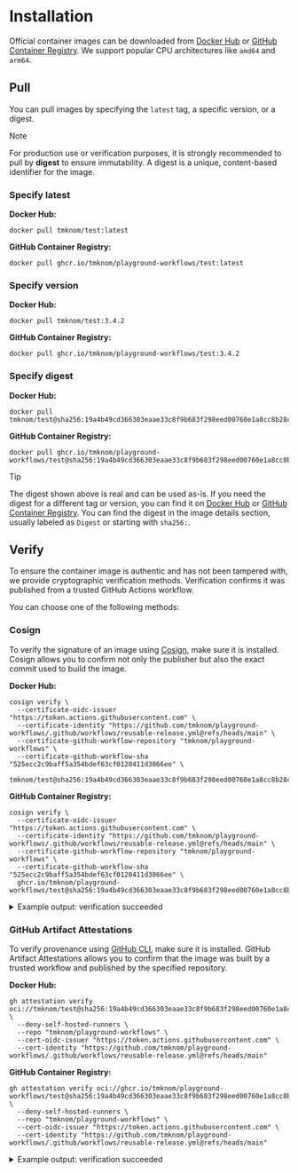 # Installation

Official container images can be downloaded from [Docker Hub][docker_hub] or [GitHub Container Registry][ghcr].
We support popular CPU architectures like `amd64` and `arm64`.

## Pull

You can pull images by specifying the `latest` tag, a specific version, or a digest.

> [!NOTE]
>
> For production use or verification purposes, it is strongly recommended to pull by **digest** to ensure immutability.
> A digest is a unique, content-based identifier for the image.

### Specify latest

**Docker Hub:**

```shell
docker pull tmknom/test:latest
```

**GitHub Container Registry:**

```shell
docker pull ghcr.io/tmknom/playground-workflows/test:latest
```

### Specify version

**Docker Hub:**

```shell
docker pull tmknom/test:3.4.2
```

**GitHub Container Registry:**

```shell
docker pull ghcr.io/tmknom/playground-workflows/test:3.4.2
```

### Specify digest

**Docker Hub:**

```shell
docker pull tmknom/test@sha256:19a4b49cd366303eaae33c8f9b683f298eed00760e1a8cc8b28c4b2d2b48107c
```

**GitHub Container Registry:**

```shell
docker pull ghcr.io/tmknom/playground-workflows/test@sha256:19a4b49cd366303eaae33c8f9b683f298eed00760e1a8cc8b28c4b2d2b48107c
```

> [!TIP]
>
> The digest shown above is real and can be used as-is.
> If you need the digest for a different tag or version, you can find it on [Docker Hub][docker_hub] or [GitHub Container Registry][ghcr].
> You can find the digest in the image details section, usually labeled as `Digest` or starting with `sha256:`.

## Verify

To ensure the container image is authentic and has not been tampered with, we provide cryptographic verification methods.
Verification confirms it was published from a trusted GitHub Actions workflow.

You can choose one of the following methods:

### Cosign

To verify the signature of an image using [Cosign](https://github.com/sigstore/cosign), make sure it is installed.
Cosign allows you to confirm not only the publisher but also the exact commit used to build the image.

**Docker Hub:**

```shell
cosign verify \
  --certificate-oidc-issuer "https://token.actions.githubusercontent.com" \
  --certificate-identity "https://github.com/tmknom/playground-workflows/.github/workflows/reusable-release.yml@refs/heads/main" \
  --certificate-github-workflow-repository "tmknom/playground-workflows" \
  --certificate-github-workflow-sha "525ecc2c9baff5a354bdef63cf0120411d3866ee" \
  tmknom/test@sha256:19a4b49cd366303eaae33c8f9b683f298eed00760e1a8cc8b28c4b2d2b48107c
```

**GitHub Container Registry:**

```shell
cosign verify \
  --certificate-oidc-issuer "https://token.actions.githubusercontent.com" \
  --certificate-identity "https://github.com/tmknom/playground-workflows/.github/workflows/reusable-release.yml@refs/heads/main" \
  --certificate-github-workflow-repository "tmknom/playground-workflows" \
  --certificate-github-workflow-sha "525ecc2c9baff5a354bdef63cf0120411d3866ee" \
  ghcr.io/tmknom/playground-workflows/test@sha256:19a4b49cd366303eaae33c8f9b683f298eed00760e1a8cc8b28c4b2d2b48107c
```

<details>
<summary>Example output: verification succeeded</summary>

```shell

Verification for ghcr.io/tmknom/playground-workflows/test@sha256:19a4b49cd366303eaae33c8f9b683f298eed00760e1a8cc8b28c4b2d2b48107c --
The following checks were performed on each of these signatures:
  - The cosign claims were validated
  - Existence of the claims in the transparency log was verified offline
  - The code-signing certificate was verified using trusted certificate authority certificates

[{"critical":{"identity":{"docker-reference":"ghcr.io/tmknom/playground-workflows/test"},"image":{"d...
```
</details>

### GitHub Artifact Attestations

To verify provenance using [GitHub CLI](https://cli.github.com/), make sure it is installed.
GitHub Artifact Attestations allows you to confirm that the image was built by a trusted workflow and published by the specified repository.

**Docker Hub:**

```shell
gh attestation verify oci://tmknom/test@sha256:19a4b49cd366303eaae33c8f9b683f298eed00760e1a8cc8b28c4b2d2b48107c \
  --deny-self-hosted-runners \
  --repo "tmknom/playground-workflows" \
  --cert-oidc-issuer "https://token.actions.githubusercontent.com" \
  --cert-identity "https://github.com/tmknom/playground-workflows/.github/workflows/reusable-release.yml@refs/heads/main"
```

**GitHub Container Registry:**

```shell
gh attestation verify oci://ghcr.io/tmknom/playground-workflows/test@sha256:19a4b49cd366303eaae33c8f9b683f298eed00760e1a8cc8b28c4b2d2b48107c \
  --deny-self-hosted-runners \
  --repo "tmknom/playground-workflows" \
  --cert-oidc-issuer "https://token.actions.githubusercontent.com" \
  --cert-identity "https://github.com/tmknom/playground-workflows/.github/workflows/reusable-release.yml@refs/heads/main"
```

<details>
<summary>Example output: verification succeeded</summary>

```shell

```
</details>

[docker_hub]: https://hub.docker.com/r/tmknom/test
[ghcr]: https://github.com/tmknom/playground-workflows/pkgs/container/dockerfiles%2Ftest
